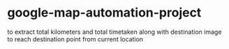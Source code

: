 # google-map-automation-project
to extract total kilometers and total timetaken along with destination image to reach destination point from current location 
